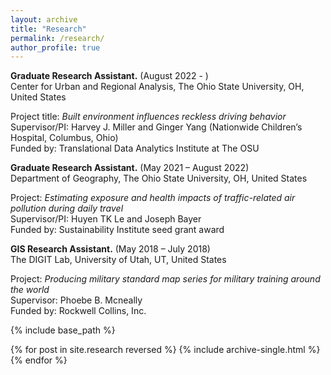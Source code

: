 ```yaml
---
layout: archive
title: "Research"
permalink: /research/
author_profile: true
---
```


<b>Graduate Research Assistant.</b> (August 2022 - )
<br>Center for Urban and Regional Analysis, The Ohio State University, OH, United States

Project title: <i>Built environment influences reckless driving behavior</i>
<br>Supervisor/PI: Harvey J. Miller and Ginger Yang (Nationwide Children’s Hospital, Columbus, Ohio)
<br>Funded by: Translational Data Analytics Institute at The OSU

<b>Graduate Research Assistant.</b>	(May 2021 – August 2022)
<br>Department of Geography, The Ohio State University, OH, United States

Project: <i>Estimating exposure and health impacts of traffic-related air pollution during daily travel</i>
<br>Supervisor/PI: Huyen TK Le and Joseph Bayer
<br>Funded by: Sustainability Institute seed grant award

<b>GIS Research Assistant.</b>	(May 2018 – July 2018)
<br>The DIGIT Lab, University of Utah, UT, United States

Project: <i>Producing military standard map series for military training around the world</i>
<br>Supervisor: Phoebe B. Mcneally
<br>Funded by: Rockwell Collins, Inc.


{% include base_path %}

{% for post in site.research reversed %}
  {% include archive-single.html %}
{% endfor %}
